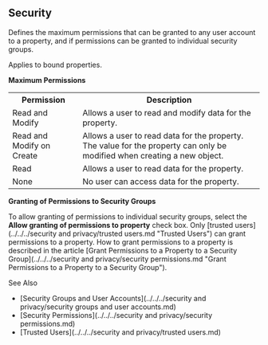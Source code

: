 ## Security

Defines the maximum permissions that can be granted to any user account to a property, and if permissions can be granted to individual security groups.

Applies to bound properties.

**Maximum Permissions**

<table style="WIDTH: 100%">

<tbody>

<tr>

<th>Permission</th>

<th>Description</th>

</tr>

<tr>

<td>Read and Modify</td>

<td>Allows a user to read and modify data for the property.</td>

</tr>

<tr>

<td>Read and Modify on Create</td>

<td>Allows a user to read data for the property. The value for the property can only be modified when creating a new object.</td>

</tr>

<tr>

<td>Read</td>

<td>Allows a user to read data for the property.</td>

</tr>

<tr>

<td>None</td>

<td>No user can access data for the property.</td>

</tr>

</tbody>

</table>

**Granting of Permissions to Security Groups**

To allow granting of permissions to individual security groups, select the **Allow granting of permissions to property** check box. Only [trusted users](../../../security and privacy/trusted users.md "Trusted Users") can grant permissions to a property. How to grant permissions to a property is described in the article [Grant Permissions to a Property to a Security Group](../../../security and privacy/security permissions.md "Grant Permissions to a Property to a Security Group").

See Also

*   [Security Groups and User Accounts](../../../security and privacy/security groups and user accounts.md)
*   [Security Permissions](../../../security and privacy/security permissions.md)
*   [Trusted Users](../../../security and privacy/trusted users.md)